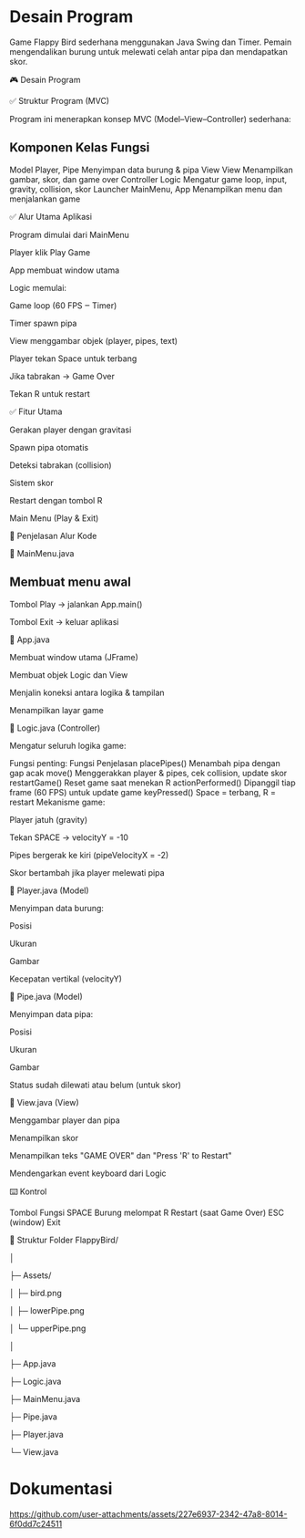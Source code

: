 # Desain Program

Game Flappy Bird sederhana menggunakan Java Swing dan Timer. Pemain mengendalikan burung untuk melewati celah antar pipa dan mendapatkan skor.

🎮 Desain Program

✅ Struktur Program (MVC)

Program ini menerapkan konsep MVC (Model–View–Controller) sederhana:

## Komponen	Kelas	Fungsi
Model	Player, Pipe	Menyimpan data burung & pipa
View	View	Menampilkan gambar, skor, dan game over
Controller	Logic	Mengatur game loop, input, gravity, collision, skor
Launcher	MainMenu, App	Menampilkan menu dan menjalankan game

✅ Alur Utama Aplikasi

Program dimulai dari MainMenu

Player klik Play Game

App membuat window utama

Logic memulai:

Game loop (60 FPS ‒ Timer)

Timer spawn pipa

View menggambar objek (player, pipes, text)

Player tekan Space untuk terbang

Jika tabrakan → Game Over

Tekan R untuk restart

✅ Fitur Utama

Gerakan player dengan gravitasi

Spawn pipa otomatis

Deteksi tabrakan (collision)

Sistem skor

Restart dengan tombol R

Main Menu (Play & Exit)

🧠 Penjelasan Alur Kode

📌 MainMenu.java

## Membuat menu awal

Tombol Play → jalankan App.main()

Tombol Exit → keluar aplikasi

📌 App.java

Membuat window utama (JFrame)

Membuat objek Logic dan View

Menjalin koneksi antara logika & tampilan

Menampilkan layar game

📌 Logic.java (Controller)

Mengatur seluruh logika game:

Fungsi penting:
Fungsi	Penjelasan
placePipes()	Menambah pipa dengan gap acak
move()	Menggerakkan player & pipes, cek collision, update skor
restartGame()	Reset game saat menekan R
actionPerformed()	Dipanggil tiap frame (60 FPS) untuk update game
keyPressed()	Space = terbang, R = restart
Mekanisme game:

Player jatuh (gravity)

Tekan SPACE → velocityY = -10

Pipes bergerak ke kiri (pipeVelocityX = -2)

Skor bertambah jika player melewati pipa

📌 Player.java (Model)

Menyimpan data burung:

Posisi

Ukuran

Gambar

Kecepatan vertikal (velocityY)

📌 Pipe.java (Model)

Menyimpan data pipa:

Posisi

Ukuran

Gambar

Status sudah dilewati atau belum (untuk skor)

📌 View.java (View)

Menggambar player dan pipa

Menampilkan skor

Menampilkan teks "GAME OVER" dan "Press 'R' to Restart"

Mendengarkan event keyboard dari Logic

⌨️ Kontrol

Tombol	Fungsi
SPACE	Burung melompat
R	Restart (saat Game Over)
ESC (window)	Exit

📂 Struktur Folder
FlappyBird/

│

├─ Assets/

│   ├─ bird.png

│   ├─ lowerPipe.png

│   └─ upperPipe.png

│

├─ App.java

├─ Logic.java

├─ MainMenu.java

├─ Pipe.java

├─ Player.java

└─ View.java

# Dokumentasi

https://github.com/user-attachments/assets/227e6937-2342-47a8-8014-6f0dd7c24511

